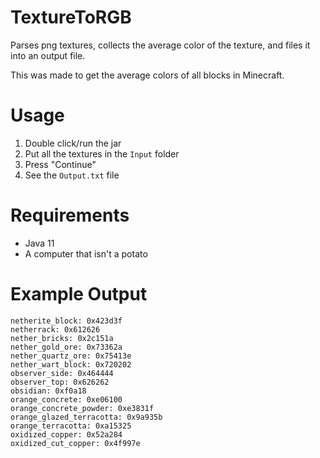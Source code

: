 # TextureToRGB
Parses png textures, collects the average color of the texture, and files it into an output file.

This was made to get the average colors of all blocks in Minecraft. 

# Usage

1. Double click/run the jar
2. Put all the textures in the `Input` folder
3. Press "Continue"
4. See the `Output.txt` file

# Requirements
- Java 11
- A computer that isn't a potato

# Example Output
```
netherite_block: 0x423d3f
netherrack: 0x612626
nether_bricks: 0x2c151a
nether_gold_ore: 0x73362a
nether_quartz_ore: 0x75413e
nether_wart_block: 0x720202
observer_side: 0x464444
observer_top: 0x626262
obsidian: 0xf0a18
orange_concrete: 0xe06100
orange_concrete_powder: 0xe3831f
orange_glazed_terracotta: 0x9a935b
orange_terracotta: 0xa15325
oxidized_copper: 0x52a284
oxidized_cut_copper: 0x4f997e
```